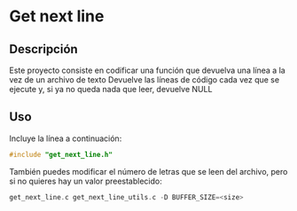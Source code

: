 # Get next line
## Descripción
Este proyecto consiste en codificar una función que devuelva una línea a la vez de un archivo de texto
Devuelve las líneas de código cada vez que se ejecute y, si ya no queda nada que leer, devuelve NULL

## Uso
Incluye la línea a continuación:
```C
#include "get_next_line.h"
```
También puedes modificar el número de letras que se leen del archivo, pero si no quieres hay un valor preestablecido:
```C
get_next_line.c get_next_line_utils.c -D BUFFER_SIZE=<size>
```
